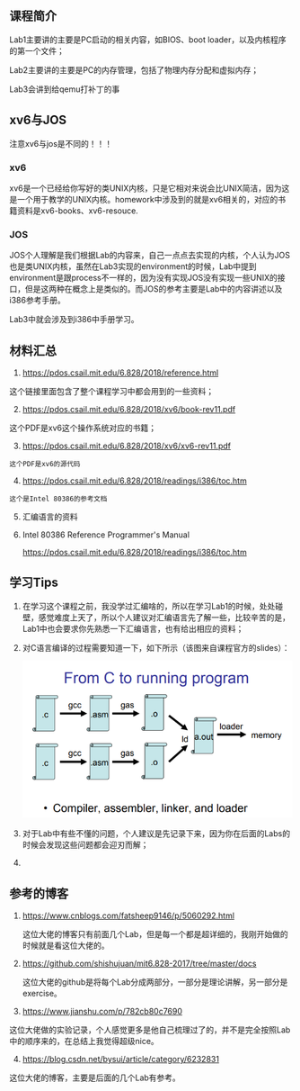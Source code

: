 ## 课程简介

Lab1主要讲的主要是PC启动的相关内容，如BIOS、boot loader，以及内核程序的第一个文件；

Lab2主要讲的主要是PC的内存管理，包括了物理内存分配和虚拟内存；

Lab3会讲到给qemu打补丁的事

## xv6与JOS

注意xv6与jos是不同的！！！

### xv6

xv6是一个已经给你写好的类UNIX内核，只是它相对来说会比UNIX简洁，因为这是一个用于教学的UNIX内核。homework中涉及到的就是xv6相关的，对应的书籍资料是xv6-books、xv6-resouce.

### JOS

JOS个人理解是我们根据Lab的内容来，自己一点点去实现的内核，个人认为JOS也是类UNIX内核，虽然在Lab3实现的environment的时候，Lab中提到environment是跟process不一样的，因为没有实现JOS没有实现一些UNIX的接口，但是这两种在概念上是类似的。而JOS的参考主要是Lab中的内容讲述以及i386参考手册。

Lab3中就会涉及到i386中手册学习。

## 材料汇总

1.  https://pdos.csail.mit.edu/6.828/2018/reference.html 

   这个链接里面包含了整个课程学习中都会用到的一些资料；

2.  https://pdos.csail.mit.edu/6.828/2018/xv6/book-rev11.pdf 

   这个PDF是xv6这个操作系统对应的书籍；

3.   https://pdos.csail.mit.edu/6.828/2018/xv6/xv6-rev11.pdf 

    这个PDF是xv6的源代码

4.   https://pdos.csail.mit.edu/6.828/2018/readings/i386/toc.htm 

    这个是Intel 80386的参考文档

5. 汇编语言的资料

6. Intel 80386 Reference Programmer's Manual

    https://pdos.csail.mit.edu/6.828/2018/readings/i386/toc.htm 



## 学习Tips

1. 在学习这个课程之前，我没学过汇编啥的，所以在学习Lab1的时候，处处碰壁，感觉难度上天了，所以个人建议对汇编语言先了解一些，比较辛苦的是，Lab1中也会要求你先熟悉一下汇编语言，也有给出相应的资料；

2. 对C语言编译的过程需要知道一下，如下所示（该图来自课程官方的slides）：

   ![](./image/0_0.jpg)

3. 对于Lab中有些不懂的问题，个人建议是先记录下来，因为你在后面的Labs的时候会发现这些问题都会迎刃而解；

4. 

## 参考的博客

1. https://www.cnblogs.com/fatsheep9146/p/5060292.html 

   这位大佬的博客只有前面几个Lab，但是每一个都是超详细的，我刚开始做的时候就是看这位大佬的。

2. https://github.com/shishujuan/mit6.828-2017/tree/master/docs 

   这位大佬的github是将每个Lab分成两部分，一部分是理论讲解，另一部分是exercise。

3.  https://www.jianshu.com/p/782cb80c7690 

   这位大佬做的实验记录，个人感觉更多是他自己梳理过了的，并不是完全按照Lab中的顺序来的，在总结上我觉得超级nice。

4.  https://blog.csdn.net/bysui/article/category/6232831 

   这位大佬的博客，主要是后面的几个Lab有参考。